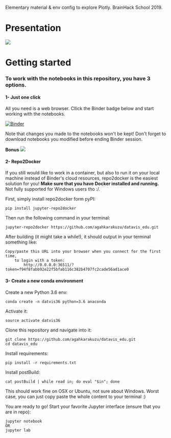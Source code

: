Elementary material &amp; env config to explore Plotly. BrainHack School 2019. 

# Presentation

[![](http://img.shields.io/badge/Zenodo-Presentation-orange?style=flat&logo=microsoft%20powerpoint)](https://zenodo.org/record/3841775#.XsqgFJ5Kg1I)


# Getting started 

### To work with the notebooks in this repository, you have 3 options.

#### 1- Just one click

All you need is a web browser. Cllick the Binder badge below and start working with the notebooks. 

[![Binder](https://mybinder.org/badge_logo.svg)](https://mybinder.org/v2/gh/agahkarakuzu/datavis_edu/master)

Note that changes you made to the notebooks won't be kept! Don't forget to download notebooks you modified before ending Binder session. 

**Bonus**
[![](https://img.shields.io/badge/Voila-Dashboard-red?style=flat&logo=jupyter)](https://mybinder.org/v2/gh/agahkarakuzu/datavis_edu/master?urlpath=%2Fvoila%2Frender%2FPlotly_Voila.ipynb)

#### 2- Repo2Docker 

If you still would like to work in a container, but also to run it on your local machine instead of Binder's cloud resources, repo2docker is the easiest solution for you! **Make sure that you have Docker installed and running.** Not fully supported for Windows users tho :/. 

First, simply install repo2docker form pyPI:

```
pip install jupyter-repo2docker
```
Then run the following command in your terminal: 

```
jupyter-repo2docker https://github.com/agahkarakuzu/datavis_edu.git
```

After building (it might take a while!), it should output in your terminal something like:

```
Copy/paste this URL into your browser when you connect for the first time,
    to login with a token:
        http://0.0.0.0:36511/?token=f94f8fabb92e22f5bfab116c382b4707fc2cade56ad1ace0
```

#### 3- Create a new conda environment 

Create a new Python 3.6 env: 

```
conda create -n datvis36 python=3.6 anaconda
```

Activate it:

```
source activate datvis36 
```

Clone this repository and navigate into it:
```
git clone https://github.com/agahkarakuzu/datavis_edu.git
cd datavis_edu
```

Install requirements: 
```
pip install -r requirements.txt
```

Install postBuild:
```
cat postBuild | while read in; do eval "$in"; done
```
This should work fine on OSX or Ubuntu, not sure about Windows. Worst case, you can just copy paste the whole content to your terminal :)

You are ready to go! Start your favorite Jupyter interface (ensure that you are in repo): 

```
jupyter notebook 
OR
jupyter lab
```


